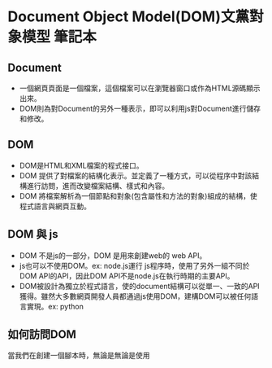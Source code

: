 # Document Object Model(DOM)文黨對象模型 筆記本
## Document
- 一個網頁頁面是一個檔案，這個檔案可以在瀏覽器窗口或作為HTML源碼顯示出來。
- DOM則為對Document的另外一種表示，即可以利用js對Document進行儲存和修改。

## DOM
- DOM是HTML和XML檔案的程式接口。
- DOM 提供了對檔案的結構化表示。並定義了一種方式，可以從程序中對該結構進行訪問，進而改變檔案結構、樣式和內容。
- DOM 將檔案解析為一個節點和對象(包含屬性和方法的對象)組成的結構，使程式語言與網頁互動。
## DOM 與 js
- DOM 不是js的一部分，DOM 是用來創建web的 web API。
- js也可以不使用DOM。ex: node.js運行 js程序時，使用了另外一組不同於DOM API的API，因此DOM API不是node.js在執行時期的主要API。
- DOM被設計為獨立於程式語言，使的document結構可以從單一、一致的API獲得。雖然大多數網頁開發人員都通過js使用DOM，建構DOM可以被任何語言實現。ex: python
## 如何訪問DOM
當我們在創建一個腳本時，無論是無論是使用<script>或是使用腳本加載的方法，都可以使用doument或window API來操作來獲取document本身或document的子類(網頁上的各種元素)。
Dom 編程會像以下例子一樣簡單，ex: 使用window對象的alert()顯示一個警告信息。
```javascript
<body onload = "window.alert('welcome!');">
</body>
```
但通常不建議混合使用頁面結構(html)和DOM操作(js)，因此這裡的例子是，用一個函數創建一個h1 element，然後向該元素添加text，然後再將其添加到document tree：

```javascript
<html lang = "en">
  <head>
    <script>
      window.onload = () =>{
        const heading = document.createElement("h1");
        const headingText = document.createTextNode("123456789");
        heading.appendChild(headingText);
        document.body.appendChild(heading);
      };
    </script>
  </head>
  <body></body>
</html>  
```

## 實例屬性 Instance Property
### event.target
觸發事件的對象的引用(DOM 元素)。   
https://developer.mozilla.org/zh-CN/docs/Web/API/Event/target
